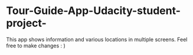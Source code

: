 # Tour-Guide-App-Udacity-student-project-
This app shows information and various locations in multiple screens. Feel free to make changes : ) 
